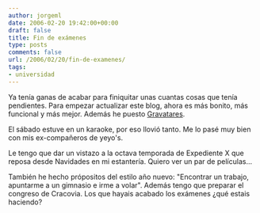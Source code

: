 ```yaml
---
author: jorgeml
date: 2006-02-20 19:42:00+00:00
draft: false
title: Fin de exámenes
type: posts
comments: false
url: /2006/02/20/fin-de-examenes/
tags:
- universidad
---
```


Ya tenía ganas de acabar para finiquitar unas cuantas cosas que tenía pendientes. Para empezar actualizar este blog, ahora es más bonito, más funcional y más mejor. Además he puesto [Gravatares](http://www.gravatar.com).

El sábado estuve en un karaoke, por eso llovió tanto. Me lo pasé muy bien con mis ex-compañeros de yeyo's.

Le tengo que dar un vistazo a la octava temporada de Expediente X que reposa desde Navidades en mi estantería. Quiero ver un par de películas...

También he hecho própositos del estilo año nuevo: "Encontrar un trabajo, apuntarme a un gimnasio e irme a volar". Además tengo que preparar el congreso de Cracovia.
Los que hayais acabado los exámenes ¿qué estais haciendo?
